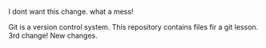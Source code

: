 I dont want this change.
what a mess!

Git is a version control system.
This repository contains files fir a git lesson.
3rd change!
New changes.
